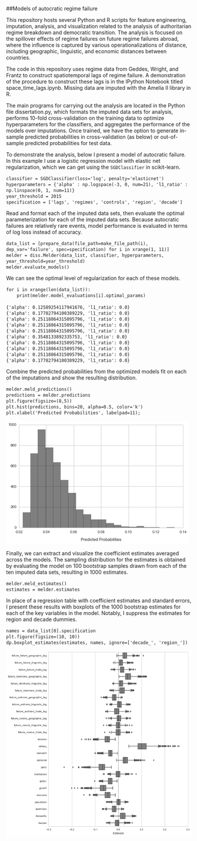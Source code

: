 
##Models of autocratic regime failure

This repository hosts several Python and R scripts for feature engineering, imputation, analysis, and visualization related to the analysis of authoritarian regime breakdown and democratic transition. The analysis is focused on the spillover effects of regime failures on future regime failures abroad, where the influence is captured by various operationalizations of distance, including geographic, linguistic, and economic distances between countries.

The code in this repository uses regime data from Geddes, Wright, and Frantz to construct spatiotemporal lags of regime failure. A demonstration of the procedure to construct these lags is in the IPython Notebook titled space_time_lags.ipynb. Missing data are imputed with the Amelia II library in R. 

The main programs for carrying out the analysis are located in the Python file dissertation.py, which formats the imputed data sets for analysis, performs 10-fold cross-validation on the training data to optimize hyperparameters for the classifiers, and aggregates the performance of the models over imputations. Once trained, we have the option to generate in-sample predicted probabilities in cross-validation (as below) or out-of-sample predicted probabilities for test data. 

To demonstrate the analysis, below I present a model of autocratic failure. In this example I use a logistic regression model with elastic net regularization, which we can get using the `SGDClassifier` in scikit-learn.


    classifier = SGDClassifier(loss='log', penalty='elasticnet')
    hyperparameters = {'alpha' : np.logspace(-3, 0, num=21), 'l1_ratio' : np.linspace(0, 1, num=11)}
    year_threshold = 2015
    specification = ['lags', 'regimes', 'controls', 'region', 'decade']

Read and format each of the imputed data sets, then evaluate the optimal parameterization for each of the imputed data sets. Because autocratic failures are relatively rare events, model performance is evaluated in terms of log loss instead of accuracy. 


    data_list = [prepare_data(file_path=make_file_path(i), dep_var='failure', spec=specification) for i in xrange(1, 11)]
    melder = diss.Melder(data_list, classifier, hyperparameters, year_threshold=year_threshold)
    melder.evaluate_models()

We can see the optimal level of regularization for each of these models.


    for i in xrange(len(data_list)):
        print(melder.model_evaluations[i].optimal_params)

    {'alpha': 0.12589254117941676, 'l1_ratio': 0.0}
    {'alpha': 0.17782794100389229, 'l1_ratio': 0.0}
    {'alpha': 0.25118864315095796, 'l1_ratio': 0.0}
    {'alpha': 0.25118864315095796, 'l1_ratio': 0.0}
    {'alpha': 0.25118864315095796, 'l1_ratio': 0.0}
    {'alpha': 0.3548133892335753, 'l1_ratio': 0.0}
    {'alpha': 0.25118864315095796, 'l1_ratio': 0.0}
    {'alpha': 0.25118864315095796, 'l1_ratio': 0.0}
    {'alpha': 0.25118864315095796, 'l1_ratio': 0.0}
    {'alpha': 0.17782794100389229, 'l1_ratio': 0.0}


Combine the predicted probabilities from the optimized models fit on each of the imputations and show the resulting distribution.


    melder.meld_predictions()
    predictions = melder.predictions
    plt.figure(figsize=(8,5))
    plt.hist(predictions, bins=20, alpha=0.5, color='k')
    plt.xlabel('Predicted Probabilities', labelpad=11); 


![png](images/output_8_0.png)


Finally, we can extract and visualize the coefficient estimates averaged across the models. The sampling distribution for the estimates is obtained by evaluating the model on 100 bootstrap samples drawn from each of the ten imputed data sets, resulting in 1000 estimates.


    melder.meld_estimates()
    estimates = melder.estimates

In place of a regression table with coefficient estimates and standard errors, I present these results with boxplots of the 1000 bootstrap estimates for each of the key variables in the model. Notably, I suppress the estimates for region and decade dummies.


    names = data_list[0].specification
    plt.figure(figsize=(10, 10))
    dp.boxplot_estimates(estimates, names, ignore=['decade_', 'region_'])


![png](images/output_12_0.png)

